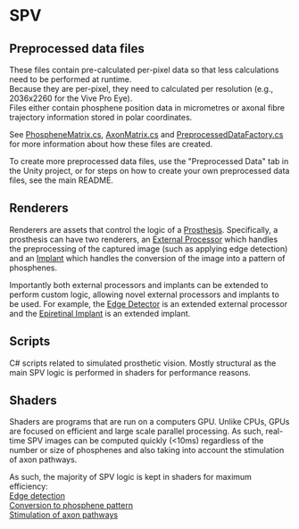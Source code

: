 # SPV

## Preprocessed data files

These files contain pre-calculated per-pixel data so that less calculations need to be performed at runtime.  
Because they are per-pixel, they need to calculated per resolution (e.g., 2036x2260 for the Vive Pro Eye).  
Files either contain phosphene position data in micrometres or axonal fibre trajectory information stored in polar coordinates.  

See [PhospheneMatrix.cs](https://github.com/lne-lab/polyretina_vr/blob/master/Assets/Polyretina/SPV/Scripts/PhospheneMatrix.cs), [AxonMatrix.cs](https://github.com/lne-lab/polyretina_vr/blob/master/Assets/Polyretina/SPV/Scripts/Epiretinal/AxonMatrix.cs) and [PreprocessedDataFactory.cs](https://github.com/lne-lab/polyretina_vr/blob/master/Assets/Polyretina/SPV/Scripts/Editor/PreprocessedDataFactory.cs) for more information about how these files are created.

To create more preprocessed data files, use the "Preprocessed Data" tab in the Unity project, or for steps on how to create your own preprocessed data files, see the main README.

## Renderers

Renderers are assets that control the logic of a [Prosthesis](https://github.com/lne-lab/polyretina_vr/blob/master/Assets/Polyretina/SPV/Scripts/Prosthesis.cs). 
Specifically, a prosthesis can have two renderers, an [External Processor](https://github.com/lne-lab/polyretina_vr/blob/master/Assets/Polyretina/SPV/Scripts/Renderers/ExternalProcessor.cs) which handles the preprocessing of the captured image (such as applying edge detection)
and an [Implant](https://github.com/lne-lab/polyretina_vr/blob/master/Assets/Polyretina/SPV/Scripts/Renderers/Implant.cs) which handles the conversion of the image into a pattern of phosphenes.

Importantly both external processors and implants can be extended to perform custom logic, allowing novel external processors and implants to be used.
For example, the [Edge Detector](https://github.com/lne-lab/polyretina_vr/blob/master/Assets/Polyretina/SPV/Scripts/Processors/EdgeDetector.cs) is an extended external processor and the [Epiretinal Implant](https://github.com/lne-lab/polyretina_vr/blob/master/Assets/Polyretina/SPV/Scripts/Epiretinal/EpiretinalImplant.cs) is an extended implant.

## Scripts

C# scripts related to simulated prosthetic vision. Mostly structural as the main SPV logic is performed in shaders for performance reasons.

## Shaders

Shaders are programs that are run on a computers GPU. Unlike CPUs, GPUs are focused on efficient and large scale parallel processing. As such, real-time SPV images can be computed 
quickly (<10ms) regardless of the number or size of phosphenes and also taking into account the stimulation of axon pathways.

As such, the majority of SPV logic is kept in shaders for maximum efficiency:  
[Edge detection](https://github.com/lne-lab/polyretina_vr/blob/master/Assets/Polyretina/SPV/Shaders/Edge%20Detection.shader)  
[Conversion to phosphene pattern](https://github.com/lne-lab/polyretina_vr/blob/master/Assets/Polyretina/SPV/Shaders/Phospherisation.cginc)  
[Stimulation of axon pathways](https://github.com/lne-lab/polyretina_vr/blob/master/Assets/Polyretina/SPV/Shaders/Tail%20Distortion.cginc)
